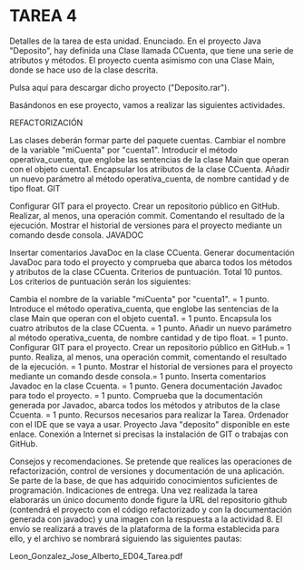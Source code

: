 # TAREA 4

Detalles de la tarea de esta unidad.
Enunciado.
En el proyecto Java "Deposito", hay definida una Clase llamada CCuenta, que tiene una serie de atributos y métodos. El proyecto cuenta asimismo con una Clase Main, donde se hace uso de la clase descrita.

Pulsa aquí para descargar dicho proyecto ("Deposito.rar").

Basándonos en ese proyecto, vamos a realizar las siguientes actividades.

REFACTORIZACIÓN

Las clases deberán formar parte del paquete cuentas.
Cambiar el nombre de la variable "miCuenta" por "cuenta1".
Introducir el método operativa_cuenta, que englobe las sentencias de la clase Main que operan con el objeto cuenta1.
Encapsular los atributos de la clase CCuenta.
Añadir un nuevo parámetro al método operativa_cuenta, de nombre cantidad y de tipo float.
GIT

Configurar GIT para el proyecto. Crear un repositorio público en GitHub.
Realizar, al menos, una operación commit. Comentando el resultado de la ejecución.
Mostrar el historial de versiones para el proyecto mediante un comando desde consola.
JAVADOC

Insertar comentarios JavaDoc en la clase CCuenta.
Generar documentación JavaDoc para todo el proyecto y comprueba que abarca todos los métodos y atributos de la clase CCuenta.
Criterios de puntuación. Total 10 puntos.
Los criterios de puntuación serán los siguientes:

Cambia el nombre de la variable "miCuenta" por "cuenta1". = 1 punto.
Introduce el método operativa_cuenta, que englobe las sentencias de la clase Main que operan con el objeto cuenta1. = 1 punto.
Encapsula los cuatro atributos de la clase CCuenta. = 1 punto.
Añadir un nuevo parámetro al método operativa_cuenta, de nombre cantidad y de tipo float. = 1 punto.
Configurar GIT para el proyecto. Crear un repositorio público en GitHub.= 1 punto.
Realiza, al menos, una operación commit, comentando el resultado de la ejecución. = 1 punto.
Mostrar el historial de versiones para el proyecto mediante un comando desde consola.= 1 punto.
Inserta comentarios Javadoc en la clase Ccuenta. = 1 punto.
Genera documentación Javadoc para todo el proyecto. = 1 punto.
Comprueba que la documentación generada por Javadoc, abarca todos los métodos y atributos de la clase Ccuenta. = 1 punto.
Recursos necesarios para realizar la Tarea.
Ordenador con el IDE que se vaya a usar.
Proyecto Java "deposito" disponible en  este enlace.
Conexión a Internet si precisas la instalación de GIT o trabajas con GitHub.


Consejos y recomendaciones.
Se pretende que realices las operaciones de refactorización, control de versiones y documentación de una aplicación. Se parte de la base, de que has adquirido conocimientos suficientes de programación.
Indicaciones de entrega.
Una vez realizada la tarea elaborarás un único documento donde figure la URL del repositorio github (contendrá el proyecto con el código refactorizado y con la documentación generada con javadoc) y una imagen con la respuesta a la actividad 8. El envío se realizará a través de la plataforma de la forma establecida para ello, y el archivo se nombrará siguiendo las siguientes pautas:

Leon_Gonzalez_Jose_Alberto_ED04_Tarea.pdf
